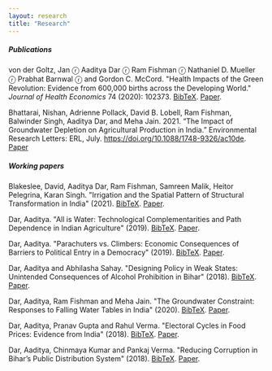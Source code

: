 ```yaml
---
layout: research
title: "Research"
---
```


##### Publications

von der Goltz, Jan ⓡ Aaditya Dar ⓡ Ram Fishman ⓡ Nathaniel D. Mueller ⓡ Prabhat Barnwal ⓡ and Gordon C. McCord. "Health Impacts of the Green Revolution: Evidence from 600,000 births across the Developing World." _Journal of Health Economics_ 74 (2020): 102373. [BibTeX](/research/bib/vdfmbm_greenrev.bib). [Paper](/research/vdfmbm_greenrev.pdf). <!--[What was the impact of adoption of agricultural technology on infant mortality?] -->

Bhattarai, Nishan, Adrienne Pollack, David B. Lobell, Ram Fishman, Balwinder Singh, Aaditya Dar, and Meha Jain. 2021. “The Impact of Groundwater Depletion on Agricultural Production in India.” Environmental Research Letters: ERL, July. https://doi.org/10.1088/1748-9326/ac10de. [Paper](/research/bplfsdj_groundwater.pdf)

##### Working papers

Blakeslee, David, Aaditya Dar, Ram Fishman, Samreen Malik, Heitor Pelegrina, Karan Singh. "Irrigation and the Spatial Pattern of Structural Transformation in India" (2021). [BibTeX](/research/bib/bdfmps_irrigation.bib). [Paper](/research/bdfmps_irrigation.pdf).  <!-- [How did canal irrigation affect agriculture, non-agricultural employment and urbanization in villages and towns?] -->

Dar, Aaditya. "All is Water: Technological Complementarities and Path Dependence in Indian Agriculture" (2019). [BibTeX](/research/bib/dar_canals.bib). [Paper](/research/dar_canals.pdf). <!-- [Does history have persisting effects through mechanisms other than extractive land institutions?] -->

Dar, Aaditya. "Parachuters vs. Climbers: Economic Consequences of Barriers to Political Entry in a Democracy" (2019). [BibTeX](/research/bib/dar_parachuters.bib). [Paper](/research/dar_parachuters.pdf). <!-- [How does a legislator’s career prior to joining politics impact local economic growth?] -->

Dar, Aaditya and Abhilasha Sahay. "Designing Policy in Weak States: Unintended Consequences of Alcohol Prohibition in Bihar" (2018). [BibTeX](/research/bib/ds_prohibition.bib). [Paper](/research/ds_prohibition.pdf). <!-- [What happens to crime when the consumption and sale of alcohol is completely banned?] -->

Dar, Aaditya, Ram Fishman and Meha Jain. "The Groundwater Constraint: Responses to Falling Water Tables in India" (2020). [BibTeX](/research/bib/dfj_groundwater.bib). [Paper](/research/dfj_groundwater.pdf). <!-- [What are the short-run consequences of environmental degradation?] -->

Dar, Aaditya, Pranav Gupta and Rahul Verma. "Electoral Cycles in Food Prices: Evidence from India" (2018). [BibTeX](/research/bib/dgv_onions.bib). [Paper](/research/dgv_onions.pdf). <!-- [Under what conditions do prices of essential food commodities vary with the timing of elections? ] -->

Dar, Aaditya, Chinmaya Kumar and Pankaj Verma. "Reducing Corruption in Bihar’s Public Distribution System" (2018). [BibTeX](/research/bib/dkv_pds.bib). [Paper](/research/dkv_pds.pdf). <!-- [How important are ‘monitoring’ effects in an informational campaign?] -->
